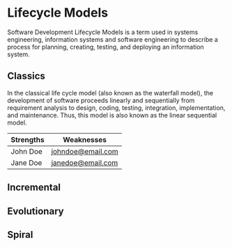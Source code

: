 # Lifecycle Models
Software Development Lifecycle Models is a term used in systems engineering, information systems and software engineering to describe a process for planning, creating, testing, and deploying an information system.

## Classics
In the classical life cycle model (also known as the waterfall model), the development of software proceeds linearly and sequentially from requirement analysis to design, coding, testing, integration, implementation, and maintenance. Thus, this model is also known as the linear sequential model.

| Strengths        | Weaknesses                   |
| ---------------- | ---------------------------- |
| John Doe         | johndoe@email.com            |
| Jane Doe         | janedoe@email.com            |


## Incremental

## Evolutionary

## Spiral
